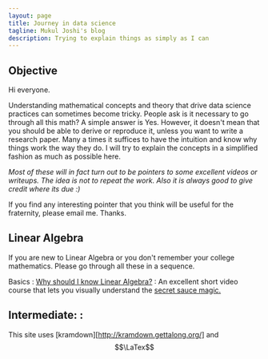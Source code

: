 ```yaml
---
layout: page
title: Journey in data science 
tagline: Mukul Joshi's blog
description: Trying to explain things as simply as I can 
---
```


Objective
---------

Hi everyone. 

Understanding mathematical concepts and theory that drive data science practices can sometimes become tricky. People ask is it necessary to go through all this math? A simple answer is Yes. However, it doesn't mean that you should be able to derive or reproduce it, unless you want to write a research paper. Many a times it suffices to have the intuition and know why things work the way they do. I will try to explain the concepts in a simplified fashion as much as possible here.

*Most of these will in fact turn out to be pointers to some excellent videos or writeups. The idea is not to repeat the work. Also it is always good to give credit where its due :)* 

If you find any interesting pointer that you think will be useful for the fraternity, please email me. Thanks.  

Linear Algebra
--------------

If you are new to Linear Algebra or you don't remember your college mathematics. Please go through all these in a sequence. 

Basics
: [Why should I know Linear Algebra?](pages/linearalgebra/why.html)
: An excellent short video course that lets you visually understand the [secret sauce magic.](https://www.youtube.com/playlist?list=PLZHQObOWTQDPD3MizzM2xVFitgF8hE_ab) 

Intermediate:
:  
---

This site uses [kramdown][http://kramdown.gettalong.org/] and $$\LaTex$$  